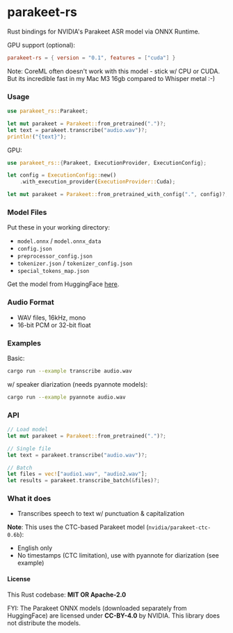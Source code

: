 # parakeet-rs

Rust bindings for NVIDIA's Parakeet ASR model via ONNX Runtime.


GPU support (optional):
```toml
parakeet-rs = { version = "0.1", features = ["cuda"] }
```

Note: CoreML often doesn't work with this model - stick w/ CPU or CUDA. But its incredible fast in my Mac M3 16gb compared to Whisper metal :-)

### Usage

```rust
use parakeet_rs::Parakeet;

let mut parakeet = Parakeet::from_pretrained(".")?;
let text = parakeet.transcribe("audio.wav")?;
println!("{text}");
```

GPU:
```rust
use parakeet_rs::{Parakeet, ExecutionProvider, ExecutionConfig};

let config = ExecutionConfig::new()
    .with_execution_provider(ExecutionProvider::Cuda);

let mut parakeet = Parakeet::from_pretrained_with_config(".", config)?;
```

### Model Files

Put these in your working directory:
- `model.onnx` / `model.onnx_data`
- `config.json`
- `preprocessor_config.json`
- `tokenizer.json` / `tokenizer_config.json`
- `special_tokens_map.json`

Get the model from HuggingFace [here](https://huggingface.co/onnx-community/parakeet-ctc-0.6b-ONNX/tree/main/onnx). 

### Audio Format

- WAV files, 16kHz, mono
- 16-bit PCM or 32-bit float

### Examples

Basic:
```bash
cargo run --example transcribe audio.wav
```

w/ speaker diarization (needs pyannote models):
```bash
cargo run --example pyannote audio.wav
```

### API

```rust
// Load model
let mut parakeet = Parakeet::from_pretrained(".")?;

// Single file
let text = parakeet.transcribe("audio.wav")?;

// Batch
let files = vec!["audio1.wav", "audio2.wav"];
let results = parakeet.transcribe_batch(&files)?;
```

### What it does

- Transcribes speech to text w/ punctuation & capitalization

**Note**: This uses the CTC-based Parakeet model (`nvidia/parakeet-ctc-0.6b`):
- English only
- No timestamps (CTC limitation), use with pyannote for diarization (see example)

#### License

This Rust codebase: **MIT OR Apache-2.0**

FYI: The Parakeet ONNX models (downloaded separately from HuggingFace) are licensed under **CC-BY-4.0** by NVIDIA. This library does not distribute the models. 
